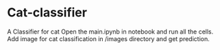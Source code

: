 # Cat-classifier
A Classifier for cat
Open the main.ipynb in notebook and run all the cells.
Add image for cat classification in /images directory and get prediction.
